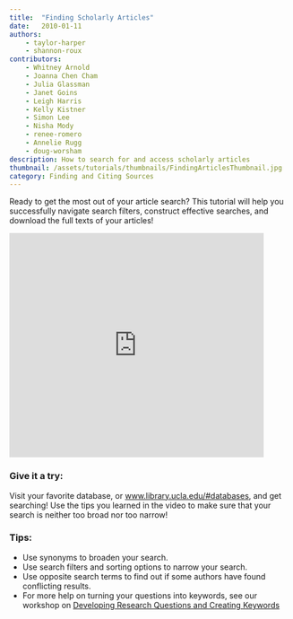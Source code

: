 ```yaml
---
title:  "Finding Scholarly Articles"
date:   2010-01-11
authors: 
    - taylor-harper
    - shannon-roux
contributors: 
    - Whitney Arnold
    - Joanna Chen Cham
    - Julia Glassman
    - Janet Goins
    - Leigh Harris
    - Kelly Kistner
    - Simon Lee
    - Nisha Mody
    - renee-romero
    - Annelie Rugg
    - doug-worsham
description: How to search for and access scholarly articles
thumbnail: /assets/tutorials/thumbnails/FindingArticlesThumbnail.jpg
category: Finding and Citing Sources
---
```


<p class="intro">Ready to get the most out of your article search? This tutorial will help you successfully navigate search filters, construct effective searches, and download the full texts of your articles!</p>

<iframe width="90%" height="400" src="https://www.youtube.com/embed/sH9h4xkY4ys" frameborder="0" allowfullscreen></iframe>


<h3 class="mt-3">Give it a try:</h3>

<p >Visit your favorite database, or <a href="http://www.library.ucla.edu/#databases" target="_blank">www.library.ucla.edu/#databases</a>, and get searching! Use the tips you learned in the video to make sure that your search is neither too broad nor too narrow!</p>
<!-- include embed-and-share-buttons.html ? -->

<h3>Tips:</h3>
<ul>
    <li>Use synonyms to broaden your search.</li>
    <li>Use search filters and sorting options to narrow your search.</li>
    <li>Use opposite search terms to find out if some authors have found conflicting results.</li>
    <li>For more help on turning your questions into keywords, see our workshop on <a href="https://uclalibrary.github.io/research-tips/workshops/developing-research-questions-and-creating-keywords/" target="_blank">Developing Research Questions and Creating Keywords</a></li>
</ul>
